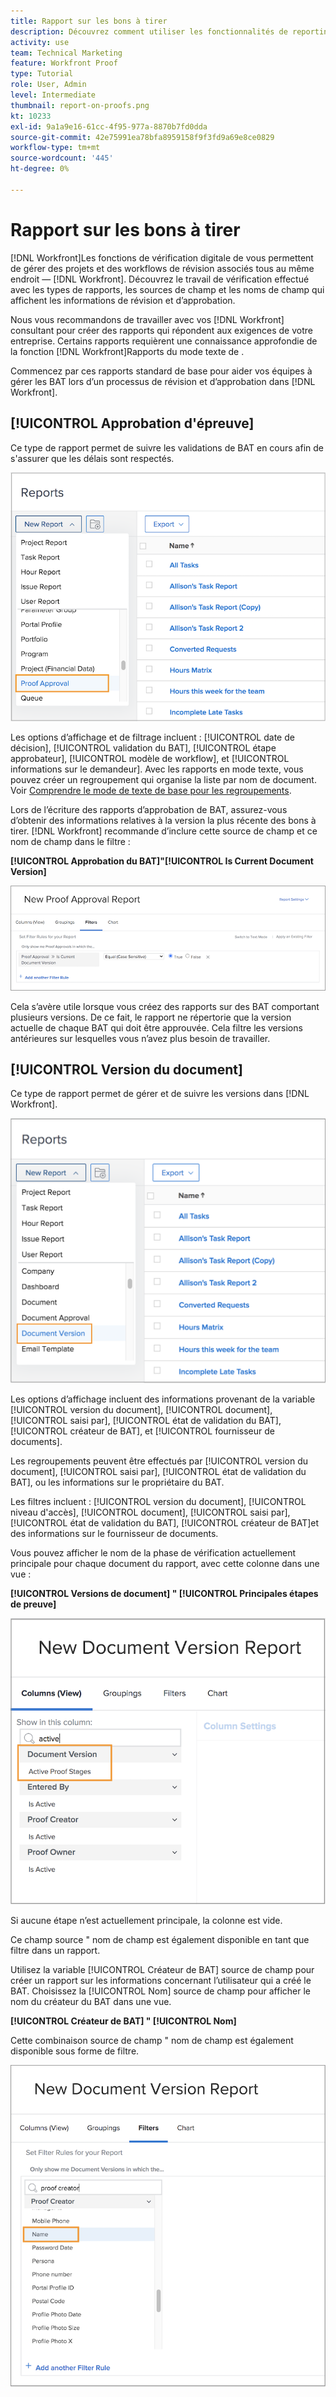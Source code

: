 ```yaml
---
title: Rapport sur les bons à tirer
description: Découvrez comment utiliser les fonctionnalités de reporting pour gérer la progression du BAT.
activity: use
team: Technical Marketing
feature: Workfront Proof
type: Tutorial
role: User, Admin
level: Intermediate
thumbnail: report-on-proofs.png
kt: 10233
exl-id: 9a1a9e16-61cc-4f95-977a-8870b7fd0dda
source-git-commit: 42e75991ea78bfa8959158f9f3fd9a69e8ce0829
workflow-type: tm+mt
source-wordcount: '445'
ht-degree: 0%

---
```


# Rapport sur les bons à tirer

[!DNL Workfront]Les fonctions de vérification digitale de vous permettent de gérer des projets et des workflows de révision associés tous au même endroit — [!DNL Workfront]. Découvrez le travail de vérification effectué avec les types de rapports, les sources de champ et les noms de champ qui affichent les informations de révision et d’approbation.

Nous vous recommandons de travailler avec vos [!DNL Workfront] consultant pour créer des rapports qui répondent aux exigences de votre entreprise. Certains rapports requièrent une connaissance approfondie de la fonction [!DNL Workfront]Rapports du mode texte de .

Commencez par ces rapports standard de base pour aider vos équipes à gérer les BAT lors d’un processus de révision et d’approbation dans [!DNL Workfront].

## [!UICONTROL Approbation d&#39;épreuve]

Ce type de rapport permet de suivre les validations de BAT en cours afin de s&#39;assurer que les délais sont respectés.

![Sélectionner [!UICONTROL Approbation du BAT] de la [!UICONTROL Nouveau rapport] menu déroulant](assets/proof-system-setups-proof-approval-report.png)

Les options d’affichage et de filtrage incluent : [!UICONTROL date de décision], [!UICONTROL validation du BAT], [!UICONTROL étape approbateur], [!UICONTROL modèle de workflow], et [!UICONTROL informations sur le demandeur]. Avec les rapports en mode texte, vous pouvez créer un regroupement qui organise la liste par nom de document. Voir [Comprendre le mode de texte de base pour les regroupements](https://experienceleague.adobe.com/docs/workfront-learn/tutorials-workfront/reporting/intermediate-reporting/basic-text-mode-for-groupings.html?lang=en).

Lors de l’écriture des rapports d’approbation de BAT, assurez-vous d’obtenir des informations relatives à la version la plus récente des bons à tirer. [!DNL Workfront] recommande d’inclure cette source de champ et ce nom de champ dans le filtre :

**[!UICONTROL Approbation du BAT]&quot;[!UICONTROL Is Current Document Version]**

![Onglet Filtres du créateur de rapports](assets/proof-system-setups-proof-approval-report-is-current-version.png)

Cela s’avère utile lorsque vous créez des rapports sur des BAT comportant plusieurs versions. De ce fait, le rapport ne répertorie que la version actuelle de chaque BAT qui doit être approuvée. Cela filtre les versions antérieures sur lesquelles vous n’avez plus besoin de travailler.

## [!UICONTROL Version du document]

Ce type de rapport permet de gérer et de suivre les versions dans [!DNL Workfront].

![Sélectionner [!UICONTROL Document Version] de la [!UICONTROL Nouveau rapport] menu déroulant](assets/proof-system-setups-document-version-report.png)

Les options d’affichage incluent des informations provenant de la variable [!UICONTROL version du document], [!UICONTROL document], [!UICONTROL saisi par], [!UICONTROL état de validation du BAT], [!UICONTROL créateur de BAT], et [!UICONTROL fournisseur de documents].

Les regroupements peuvent être effectués par [!UICONTROL version du document], [!UICONTROL saisi par], [!UICONTROL état de validation du BAT], ou les informations sur le propriétaire du BAT.

Les filtres incluent : [!UICONTROL version du document], [!UICONTROL niveau d&#39;accès], [!UICONTROL document], [!UICONTROL saisi par], [!UICONTROL état de validation du BAT], [!UICONTROL créateur de BAT]et des informations sur le fournisseur de documents.

Vous pouvez afficher le nom de la phase de vérification actuellement principale pour chaque document du rapport, avec cette colonne dans une vue :

**[!UICONTROL Versions de document] &quot; [!UICONTROL Principales étapes de preuve]**

![Onglet Filtres du créateur de rapports](assets/proof-system-setups-active-proof-stages.png)

Si aucune étape n’est actuellement principale, la colonne est vide.

Ce champ source &quot; nom de champ est également disponible en tant que filtre dans un rapport.

Utilisez la variable [!UICONTROL Créateur de BAT] source de champ pour créer un rapport sur les informations concernant l’utilisateur qui a créé le BAT. Choisissez la [!UICONTROL Nom] source de champ pour afficher le nom du créateur du BAT dans une vue.

**[!UICONTROL Créateur de BAT] &quot; [!UICONTROL Nom]**

Cette combinaison source de champ &quot; nom de champ est également disponible sous forme de filtre.

![Onglet Filtres du créateur de rapports](assets/proof-system-setups-proof-creator-name.png)

<!--
Learn More Icon
Learn how to create reports in [!DNL Workfront] with the Report Creation class.
Access to proofing functionality
-->

